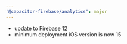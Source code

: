 ```yaml
---
'@capacitor-firebase/analytics': major
---
```


- update to Firebase 12
- minimum deployment iOS version is now 15
